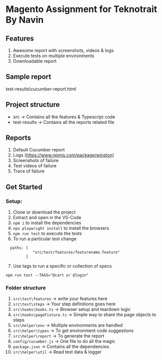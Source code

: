 # Magento Assignment for Teknotrait By Navin

## Features

1. Awesome report with screenshots, videos & logs
2. Execute tests on multiple environments 
3. Downloadable report

## Sample report
test-results\cucumber-report.html


## Project structure

- src -> Contains all the features & Typescript code
- test-results -> Contains all the reports related file

## Reports
1. Default Cucumber report
2. Logs (https://www.npmjs.com/package/winston)
3. Screenshots of failure
4. Test videos of failure
5. Trace of failure

## Get Started

### Setup:

1. Clone or download the project
2. Extract and open in the VS-Code
3. `npm i` to install the dependencies
4. `npx playwright install` to install the browsers
5. `npm run test` to execute the tests
6. To run a particular test change  
```
  paths: [
            "src/test/features/featurename.feature"
         ] 
```
7. Use tags to run a specific or collection of specs
```
npm run test --TAGS="@cart or @login"
```

### Folder structure
1. `src\test\features` -> write your features here
2. `src\test\steps` -> Your step definitions goes here
3. `src\hooks\hooks.ts` -> Browser setup and teardown logic
4. `src\hooks\pageFixture.ts` -> Simple way to share the page objects to steps
5. `src\helper\env` -> Multiple environments are handled
6. `src\helper\types` -> To get environment code suggestions
7. `src\helper\report` -> To generate the report
8. `config/cucumber.js` -> One file to do all the magic
9. `package.json` -> Contains all the dependencies
10. `src\helper\util` -> Read test data & logger

